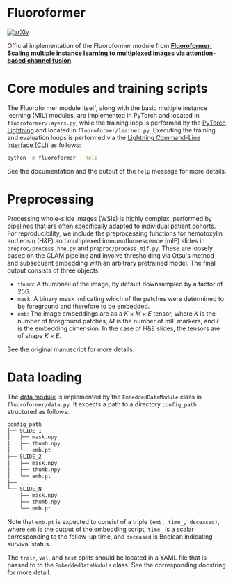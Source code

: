 # Fluoroformer
[![arXiv](https://img.shields.io/badge/arXiv-2411.08975-B31B1B.svg)](https://arxiv.org/abs/2411.08975)

Official implementation of the Fluoroformer module from **[Fluoroformer: Scaling multiple instance learning to multiplexed images via attention-based channel fusion](https://arxiv.org/abs/2411.08975)**.

# Core modules and training scripts

The Fluoroformer module itself, along with the basic multiple instance learning (MIL) modules, are implemented in PyTorch and located in `fluoroformer/layers.py`, while the training loop is performed by the [PyTorch Lightning](https://lightning.ai/docs/pytorch/stable/) and located in `fluoroformer/learner.py`. Executing the training and evaluation loops is performed via the [Lightning Command-Line Interface (CLI)](https://lightning.ai/docs/pytorch/stable/cli/lightning_cli_intermediate.html) as follows:
```bash
python -m fluoroformer --help
```
See the documentation and the output of the `help` message for more details.

# Preprocessing

Processing whole-slide images (WSIs) is highly complex, performed by pipelines that are often specifically adapted to individual patient cohorts. For reproducibility, we include the preprocessing functions for hemotoxylin and eosin (H\&E) and multiplexed immunofluorescence (mIF) slides in `preproc/process_hne.py` and `preproc/process_mif.py`. These are loosely based on the CLAM pipeline and involve thresholding via Otsu's method and subsequent embedding with an arbitrary pretrained model. The final output consists of three objects:

- `thumb`: A thumbnail of the image, by default downsampled by a factor of 256.
- `mask`: A binary mask indicating which of the patches were determined to be foreground and therefore to be embedded.
- `emb`: The image embeddings are as a $K \times M \times E$ tensor, where $K$ is the number of foreground patches, $M$ is the number of mIF  markers, and $E$ is the embedding dimension. In the case of H\&E slides, the tensors are of shape $K \times E$.

See the original manuscript for more details.

# Data loading

The [data module](https://lightning.ai/docs/pytorch/stable/data/datamodule.html) is implemented by the `EmbeddedDataModule` class in `fluoroformer/data.py`. It expects a path to a directory `config_path` structured as follows:
```bash
config_path
├── SLIDE_1
│   ├── mask.npy
│   ├── thumb.npy
│   └── emb.pt
├── SLIDE_2
│   ├── mask.npy
│   ├── thumb.npy
│   └── emb.pt
├── ...
└── SLIDE_N
    ├── mask.npy
    ├── thumb.npy
    └── emb.pt
```
Note that `emb.pt` is expected to consist of a triple `(emb, time_, deceased)`, where `emb` is the output of the embedding script, `time_` is a scalar corresponding to the follow-up time, and `deceased` is Boolean indicating survival status.

The `train`, `val`, and `test` splits should be located in a YAML file that is passed to to the `EmbeddedDataModule` class. See the corresponding docstring for more detail.
